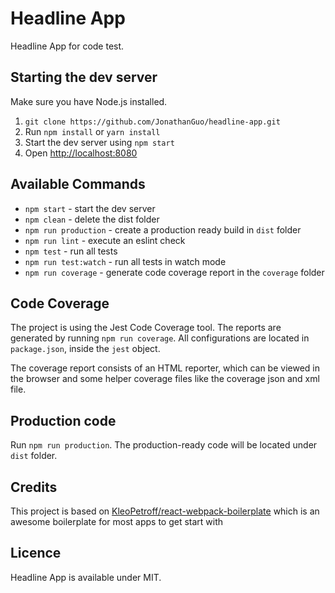 # Headline App

Headline App for code test. 

## Starting the dev server

Make sure you have Node.js installed.

1. `git clone https://github.com/JonathanGuo/headline-app.git`
2. Run `npm install` or `yarn install`
3. Start the dev server using `npm start`
3. Open [http://localhost:8080](http://localhost:8080)

## Available Commands

- `npm start` - start the dev server
- `npm clean` - delete the dist folder
- `npm run production` - create a production ready build in `dist` folder
- `npm run lint` - execute an eslint check
- `npm test` - run all tests
- `npm run test:watch` - run all tests in watch mode
- `npm run coverage` - generate code coverage report in the `coverage` folder

## Code Coverage

The project is using the Jest Code Coverage tool. The reports are generated by running `npm run coverage`. All configurations are located in `package.json`, inside the `jest` object.

The coverage report consists of an HTML reporter, which can be viewed in the browser and some helper coverage files like the coverage json and xml file.

## Production code

Run `npm run production`. The production-ready code will be located under `dist` folder.

## Credits 

This project is based on [KleoPetroff/react-webpack-boilerplate](https://github.com/KleoPetroff/react-webpack-boilerplate.git)
which is an awesome boilerplate for most apps to get start with

## Licence

Headline App is available under MIT.
